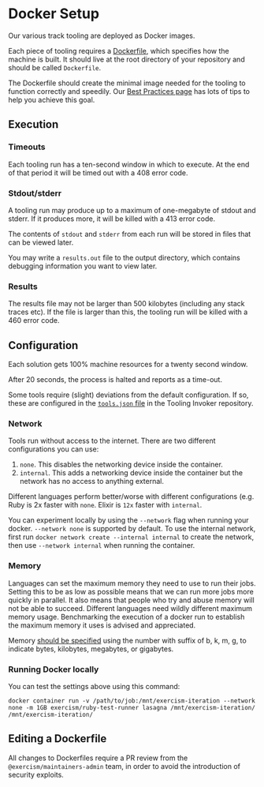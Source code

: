 # Docker Setup

Our various track tooling are deployed as Docker images.

Each piece of tooling requires a [Dockerfile](https://docs.docker.com/reference/dockerfile/), which specifies how the machine is built.
It should live at the root directory of your repository and should be called `Dockerfile`.

The Dockerfile should create the minimal image needed for the tooling to function correctly and speedily.
Our [Best Practices page](/docs/building/tooling/best-practices) has lots of tips to help you achieve this goal.

## Execution

### Timeouts

Each tooling run has a ten-second window in which to execute.
At the end of that period it will be timed out with a 408 error code.

### Stdout/stderr

A tooling run may produce up to a maximum of one-megabyte of stdout and stderr.
If it produces more, it will be killed with a 413 error code.

The contents of `stdout` and `stderr` from each run will be stored in files that can be viewed later.

You may write a `results.out` file to the output directory, which contains debugging information you want to view later.

### Results

The results file may not be larger than 500 kilobytes (including any stack traces etc).
If the file is larger than this, the tooling run will be killed with a 460 error code.

## Configuration

Each solution gets 100% machine resources for a twenty second window.

After 20 seconds, the process is halted and reports as a time-out.

Some tools require (slight) deviations from the default configuration.
If so, these are configured in the [`tools.json` file](https://github.com/exercism/tooling-invoker/blob/main/tools.json) in the Tooling Invoker repository.

### Network

Tools run without access to the internet. There are two different configurations you can use:

1. `none`. This disables the networking device inside the container.
2. `internal`. This adds a networking device inside the container but the network has no access to anything external.

Different languages perform better/worse with different configurations (e.g. Ruby is 2x faster with `none`. Elixir is `12x` faster with `internal`.

You can experiment locally by using the `--network` flag when running your docker. `--network none` is supported by default.
To use the internal network, first run `docker network create --internal internal` to create the network, then use `--network internal` when running the container.

### Memory

Languages can set the maximum memory they need to use to run their jobs. Setting this to be as low as possible means that we can run more jobs more quickly in parallel. It also means that people who try and abuse memory will not be able to succeed. Different languages need wildly different maximum memory usage. Benchmarking the execution of a docker run to establish the maximum memory it uses is advised and appreciated.

Memory [should be specified](https://docs.docker.com/config/containers/resource_constraints/#limit-a-containers-access-to-memory) using the number with suffix of b, k, m, g, to indicate bytes, kilobytes, megabytes, or gigabytes.

### Running Docker locally

You can test the settings above using this command:

```
docker container run -v /path/to/job:/mnt/exercism-iteration --network none -m 1GB exercism/ruby-test-runner lasagna /mnt/exercism-iteration/ /mnt/exercism-iteration/
```

## Editing a Dockerfile

All changes to Dockerfiles require a PR review from the `@exercism/maintainers-admin` team, in order to avoid the introduction of security exploits.
